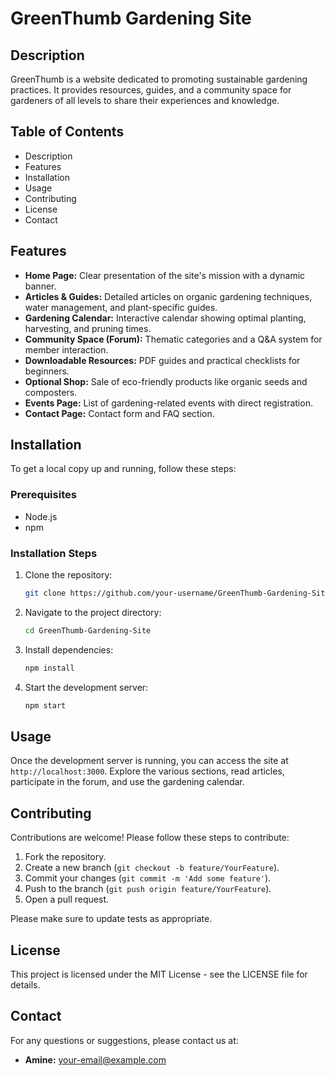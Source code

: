 # GreenThumb Gardening Site

## Description
GreenThumb is a website dedicated to promoting sustainable gardening practices. It provides resources, guides, and a community space for gardeners of all levels to share their experiences and knowledge.

## Table of Contents
- Description
- Features
- Installation
- Usage
- Contributing
- License
- Contact

## Features
- **Home Page:** Clear presentation of the site's mission with a dynamic banner.
- **Articles & Guides:** Detailed articles on organic gardening techniques, water management, and plant-specific guides.
- **Gardening Calendar:** Interactive calendar showing optimal planting, harvesting, and pruning times.
- **Community Space (Forum):** Thematic categories and a Q&A system for member interaction.
- **Downloadable Resources:** PDF guides and practical checklists for beginners.
- **Optional Shop:** Sale of eco-friendly products like organic seeds and composters.
- **Events Page:** List of gardening-related events with direct registration.
- **Contact Page:** Contact form and FAQ section.

## Installation
To get a local copy up and running, follow these steps:

### Prerequisites
- Node.js
- npm

### Installation Steps
1. Clone the repository:
   ```bash
   git clone https://github.com/your-username/GreenThumb-Gardening-Site.git
   ```
2. Navigate to the project directory:
   ```bash
   cd GreenThumb-Gardening-Site
   ```
3. Install dependencies:
   ```bash
   npm install
   ```
4. Start the development server:
   ```bash
   npm start
   ```

## Usage
Once the development server is running, you can access the site at `http://localhost:3000`. Explore the various sections, read articles, participate in the forum, and use the gardening calendar.

## Contributing
Contributions are welcome! Please follow these steps to contribute:

1. Fork the repository.
2. Create a new branch (`git checkout -b feature/YourFeature`).
3. Commit your changes (`git commit -m 'Add some feature'`).
4. Push to the branch (`git push origin feature/YourFeature`).
5. Open a pull request.

Please make sure to update tests as appropriate.

## License
This project is licensed under the MIT License - see the LICENSE file for details.

## Contact
For any questions or suggestions, please contact us at:
- **Amine:** your-email@example.com
